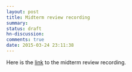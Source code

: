 ```yaml
---
layout: post
title: Midterm review recording
summary:
status: draft
hn-discussion:
comments: true
date: 2015-03-24 23:11:38
---
```


Here is the
[link](https://docs.google.com/a/usfca.edu/file/d/0B-5GjaosMAovOTNGSHJWdGF5VXc/edit?usp=drivesdk)
to the midterm review recording.
